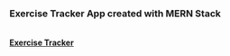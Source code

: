 <h3><strong>Exercise Tracker App<strong> created with MERN Stack</h3>
<br>
<a href="https://exercise-tracker-a04a3.web.app/">Exercise Tracker</a>
